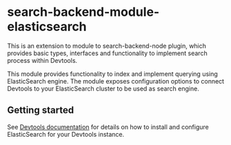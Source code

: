 # search-backend-module-elasticsearch

This is an extension to module to search-backend-node plugin, which provides basic types, interfaces and functionality to implement search process within Devtools.

This module provides functionality to index and implement querying using ElasticSearch engine. The module exposes configuration options to connect Devtools to your ElasticSearch cluster to be used as search engine.

## Getting started

See [Devtools documentation](https://devtools.khulnasoft.com/docs/features/search/search-engines#elasticsearch) for details on how to install and configure ElasticSearch for your Devtools instance.
